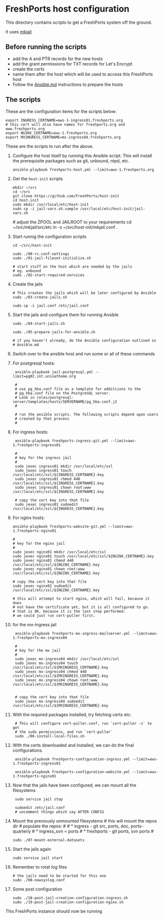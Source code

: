# FreshPorts host configuration

This directory contains scripts to get a FreshPorts system off the ground.

It uses [mkjail](https://github.com/mkjail/mkjail)

## Before running the scripts

* add the A and PTR records for the new hosts
* add the grant permissions for TXT records for Let's Encrypt
* create the certs
* name them after the host which will be used to access this FreshPorts host
* Follow the [Ansible.md](Ansible.md) instructions to prepare the hosts

## The scripts

These are the configuration items for the scripts below:

    export INGRESS_CERTNAME=aws-1-ingress01.freshports.org
    # this cert will also have names for freshports.org and www.freshports.org
    export NGINX_CERTNAME=aws-1.freshports.org
    export MXINGRESS_CERTNAME=mx-ingress04.freshports.org

These are the scripts to run after the above.

1.  Configure the host itself by running this Ansible script. This will
install the prerequisite packages such as git, unbound, ntpd, etc.

        ansible-playbook freshports-host.yml --limit=aws-1.freshports.org

1.  Get the `host-init` scripts
    
        mkdir ~/src
        cd ~/src
        git clone https://github.com/FreshPorts/host-init
        cd host-init
        sudo mkdir /usr/local/etc/host-init
        sudo cp -i jail-vars.sh.sample /usr/local/etc/host-init/jail-vars.sh

	\# adjust the ZPOOL and JAILROOT to your requirements
        cd ~/src/mkjail/src/etc
        ln -s ~/src/host-init/mkjail.conf .

1.  Start runnig the configuration scripts

        cd ~/src/host-init

        sudo ./00-rc.conf-settings
        sudo ./01-jail-fileset-initialize.sh

        # start stuff on the host which are needed by the jails
        # eg. unbound
        sudo ./02-start-required-services

1.  Create the jails

        # This creates the jails which will be later configured by Ansible
        sudo ./03-create-jails.sh

        sudo cp -i jail.conf /etc/jail.conf

1.  Start the jails and configure them for running Ansible

        sudo ./04-start-jails.sh

        sudo ./05-prepare-jails-for-ansible.sh

        # if you haven't already, do the Ansible configuration outlined in
        # Ansible.md

1.  Switch over to the ansible host and run some or all of these commands


1. For postgresql hosts:

        ansible-playbook jail-postgresql.yml --limit=pg02.int.unixathome.org

        #
        # use pg_hba.conf file as a template for additiions to the
        # pg_hba.conf file on the PostgreSQL server.
        # Look in roles/postgresql-server/templates/hosts/SERVERNAME/pg_hba.conf.j2
        #

        # run the ansible scripts. The following scripts depend upon users
        # created by that process
        #

1. For ingress hosts:

        ansible-playbook freshports-ingress-git.yml --limit=aws-1.freshports-ingress01

        #
        # key for the ingress jail
        #
        sudo jexec ingress01 mkdir /usr/local/etc/ssl
        sudo jexec ingress01 touch /usr/local/etc/ssl/${INGRESS_CERTNAME}.key
        sudo jexec ingress01 chmod 440 /usr/local/etc/ssl/${INGRESS_CERTNAME}.key
        sudo jexec ingress01 chown root:www /usr/local/etc/ssl/${INGRESS_CERTNAME}.key

        # copy the cert key into that file
        sudo jexec ingress01 sudoedit /usr/local/etc/ssl/${INGRESS_CERTNAME}.key


1.  For nginx hosts:

        ansible-playbook freshports-website-git.yml --limit=aws-1.freshports-nginx01

        #
        # key for the nginx jail
        #
        sudo jexec nginx01 mkdir /usr/local/etc/ssl
        sudo jexec nginx01 touch /usr/local/etc/ssl/${NGINX_CERTNAME}.key
        sudo jexec nginx01 chmod 440 /usr/local/etc/ssl/${NGINX_CERTNAME}.key
        sudo jexec nginx01 chown root:www /usr/local/etc/ssl/${NGINX_CERTNAME}.key

        # copy the cert key into that file
        sudo jexec nginx01 sudoedit /usr/local/etc/ssl/${NGINX_CERTNAME}.key

        # this will attempt to start nginx, which will fail, because it does
        # not have the certificate yet, but it is all configured to go.
        # that is OK, because it is the last step performed.
        # we could just run cert-puller first.

1. for the mx-ingress jail

        ansible-playbook freshports-mx-ingress-mailserver.yml --limit=aws-1.freshports-mx-ingress04

        #
        # key for the mx jail
        #
        sudo jexec mx-ingress04 mkdir /usr/local/etc/ssl
        sudo jexec mx-ingress04 touch /usr/local/etc/ssl/${MXINGRESS_CERTNAME}.key
        sudo jexec mx-ingress04 chmod 440 /usr/local/etc/ssl/${MXINGRESS_CERTNAME}.key
        sudo jexec mx-ingress04 chown root:www /usr/local/etc/ssl/${MXINGRESS_CERTNAME}.key


        # copy the cert key into that file
        sudo jexec mx-ingress04 sudoedit /usr/local/etc/ssl/${MXINGRESS_CERTNAME}.key


1. With the required packages installed, try fetching certs etc:

        # This will configure cert-puller.conf, run `cert-puller -s` to get
        # the sudo permissions, and run `cert-puller`
        sudo ./06-install-local-files.sh

1. With the certs downloaded and installed, we can do the final configurations.

        ansible-playbook freshports-configuration-ingress.yml --limit=aws-1.freshports-ingress01

        ansible-playbook freshports-configuration-website.yml --limit=aws-1.freshports-nginx01

1. Now that the jails have been configured, we can mount all the filesystems

        sudo service jail stop

        sudoedit /etc/jail.conf
        # uncomment things which say AFTER CONFIG

1.  Mount the previously unmounted filesystems
        # this will mount the repos dir
        # populate the repos:
        #
        # * ingress - git src, ports, doc, ports-quarterly
        # * ingress_svn = ports
        # * freshports - git ports, svn ports
        #

        sudo ./07-mount-external-datasets

1.  Start the jails again

        sudo service jail start



1.  Remember to rotat log files

        # the jails need to be started for this one
        sudo ./08-newsyslog.conf

1.  Some post configuration

        sudo ./18-post-jail-creation-configuration-ingress.sh
        sudo ./19-post-jail-creation-configuration-nginx.sh

This FreshPorts instance should now be running
